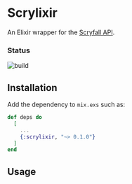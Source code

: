 # Scrylixir

An Elixir wrapper for the [Scryfall API](https://scryfall.com/docs/api/).

### Status

![build](https://github.com/peterkrauz/scrylixir/actions/workflows/build.yml/badge.svg)

## Installation

Add the dependency to `mix.exs` such as:

```elixir
def deps do
  [
    ...
    {:scrylixir, "~> 0.1.0"}
  ]
end
```

## Usage
